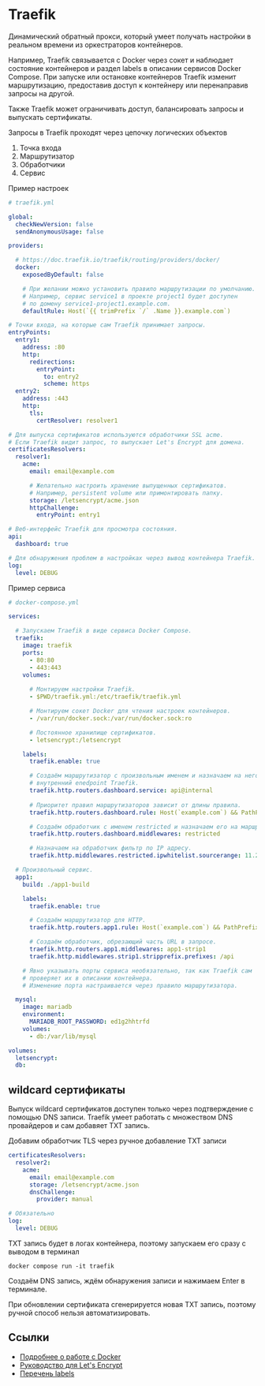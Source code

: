 # Traefik

Динамический обратный прокси, который умеет получать настройки в реальном времени из оркестраторов контейнеров.

Например, Traefik связывается с Docker через сокет и наблюдает состояние контейнеров и раздел labels в описании сервисов Docker Compose. При запуске или остановке контейнеров Traefik изменит маршрутизацию, предоставив доступ к контейнеру или перенаправив запросы на другой.

Также Traefik может ограничивать доступ, балансировать запросы и выпускать сертификаты.

Запросы в Traefik проходят через цепочку логических объектов

1. Точка входа
2. Маршрутизатор
3. Обработчики
4. Сервис

Пример настроек

```yaml
# traefik.yml

global:
  checkNewVersion: false
  sendAnonymousUsage: false

providers:

  # https://doc.traefik.io/traefik/routing/providers/docker/
  docker:
    exposedByDefault: false

    # При желании можно установить правило маршрутизации по умолчанию.
    # Например, сервис service1 в проекте project1 будет доступен
    # по домену service1-project1.example.com.
    defaultRule: Host(`{{ trimPrefix `/` .Name }}.example.com`)

# Точки входа, на которые сам Traefik принимает запросы.
entryPoints:
  entry1:
    address: :80
    http:
      redirections:
        entryPoint:
          to: entry2
          scheme: https
  entry2:
    address: :443
    http:
      tls:
        certResolver: resolver1

# Для выпуска сертификатов используются обработчики SSL acme.
# Если Traefik видит запрос, то выпускает Let's Encrypt для домена.
certificatesResolvers:
  resolver1:
    acme:
      email: email@example.com

      # Желательно настроить хранение выпущенных сертификатов.
      # Например, persistent volume или примонтировать папку.
      storage: /letsencrypt/acme.json
      httpChallenge:
        entryPoint: entry1

# Веб-интерфейс Traefik для просмотра состояния.
api:
  dashboard: true

# Для обнаружения проблем в настройках через вывод контейнера Traefik.
log:
  level: DEBUG
```

Пример сервиса

```yaml
# docker-compose.yml

services:

  # Запускаем Traefik в виде сервиса Docker Compose.
  traefik:
    image: traefik
    ports:
      - 80:80
      - 443:443
    volumes:
    
      # Монтируем настройки Traefik.
      - $PWD/traefik.yml:/etc/traefik/traefik.yml

      # Монтируем сокет Docker для чтения настроек контейнеров.
      - /var/run/docker.sock:/var/run/docker.sock:ro

      # Постоянное хранилище сертификатов.
      - letsencrypt:/letsencrypt

    labels:
      traefik.enable: true

      # Создаём маршрутизатор с произвольным именем и назначаем на него
      # внутренний enedpoint Traefik.
      traefik.http.routers.dashboard.service: api@internal     
      
      # Приоритет правил маршрутизаторов зависит от длины правила.
      traefik.http.routers.dashboard.rule: Host(`example.com`) && PathPrefix(`/api`, `/dashboard`)

      # Создаём обработчик с именем restricted и назначаем его на маршрутизатор.
      traefik.http.routers.dashboard.middlewares: restricted

      # Назначаем на обработчик фильтр по IP адресу.
      traefik.http.middlewares.restricted.ipwhitelist.sourcerange: 11.22.33.44

  # Произвольный сервис.
  app1:
    build: ./app1-build

    labels:
      traefik.enable: true

      # Создаём маршрутизатор для HTTP.
      traefik.http.routers.app1.rule: Host(`example.com`) && PathPrefix(`/api`)

      # Создаём обработчик, обрезающий часть URL в запросе.
      traefik.http.routers.app1.middlewares: app1-strip1
      traefik.http.middlewares.strip1.stripprefix.prefixes: /api

    # Явно указывать порты сервиса необязательно, так как Traefik сам
    # проверяет их в описании контейнера.
    # Изменение порта настраивается через правило маршрутизатора.

  mysql:
    image: mariadb
    environment:
      MARIADB_ROOT_PASSWORD: ed1g2hhtrfd
    volumes:
      - db:/var/lib/mysql

volumes:
  letsencrypt:
  db:
```

## wildcard сертификаты

Выпуск wildcard сертификатов доступен только через подтверждение с помощью DNS записи.
Traefik умеет работать с множеством DNS провайдеров и сам добавяет TXT запись.

Добавим обработчик TLS через ручное добавление TXT записи

```yaml
certificatesResolvers:
  resolver2:
    acme:
      email: email@example.com
      storage: /letsencrypt/acme.json
      dnsChallenge:
        provider: manual

# Обязательно
log:
  level: DEBUG
```

TXT запись будет в логах контейнера, поэтому запускаем его сразу с выводом в терминал

    docker compose run -it traefik

Создаём DNS запись, ждём обнаружения записи и нажимаем Enter в терминале.

При обновлении сертификата сгенерируется новая TXT запись, поэтому ручной способ нельзя автоматизировать.

## Ссылки

- [Подробнее о работе с Docker](https://doc.traefik.io/traefik/providers/docker/)
- [Руководство для Let's Encrypt](https://doc.traefik.io/traefik/user-guides/docker-compose/acme-http/)
- [Перечень labels](https://doc.traefik.io/traefik/reference/dynamic-configuration/docker/)
